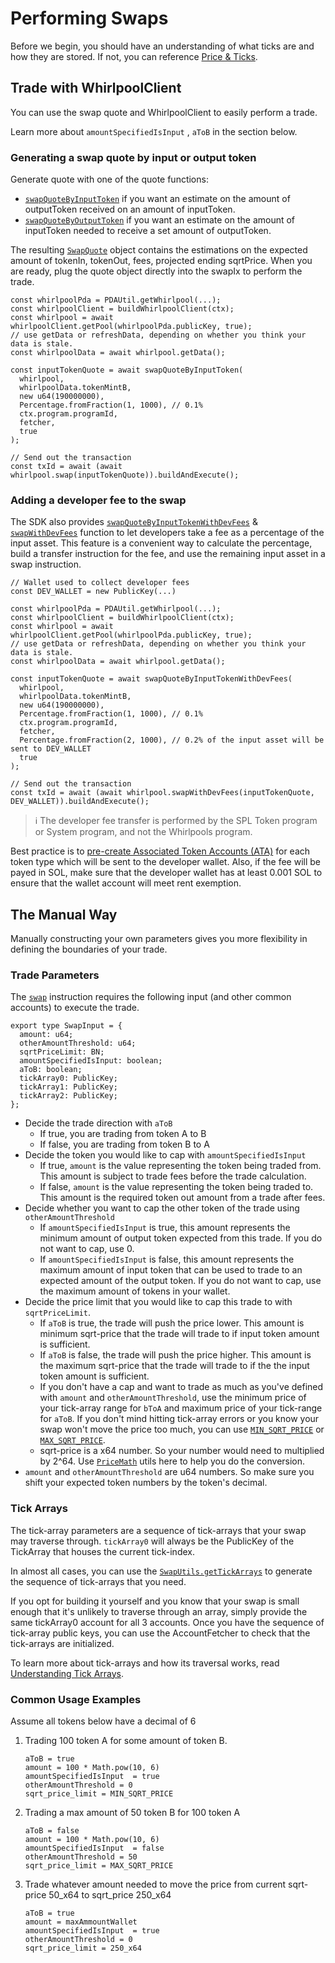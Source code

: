 # Performing Swaps

Before we begin, you should have an understanding of what ticks are and how they are stored. If not, you can reference [Price & Ticks](../02-Architecture%20Overview/02-Price%20&%20Ticks.md).

## Trade with WhirlpoolClient
You can use the swap quote and WhirlpoolClient to easily perform a trade. 

Learn more about `amountSpecifiedIsInput` , `aToB` in the section below.

### Generating a swap quote by input or output token
Generate quote with one of the quote functions:
- [`swapQuoteByInputToken`](https://orca-so.github.io/whirlpools/legacy/functions/swapQuoteByInputToken.html) if you want an estimate on the amount of outputToken received on an amount of inputToken.
- [`swapQuoteByOutputToken`](https://orca-so.github.io/whirlpools/legacy/functions/swapQuoteByInputToken.html) if you want an estimate on the amount of inputToken needed to receive a set amount of outputToken.

The resulting [`SwapQuote`](https://orca-so.github.io/whirlpools/legacy/types/SwapQuote.html) object contains the estimations on the expected amount of tokenIn, tokenOut, fees, projected ending sqrtPrice. When you are ready, plug the quote object directly into the swapIx to perform the trade.

```tsx
const whirlpoolPda = PDAUtil.getWhirlpool(...);
const whirlpoolClient = buildWhirlpoolClient(ctx);
const whirlpool = await whirlpoolClient.getPool(whirlpoolPda.publicKey, true);
// use getData or refreshData, depending on whether you think your data is stale.
const whirlpoolData = await whirlpool.getData(); 

const inputTokenQuote = await swapQuoteByInputToken(
  whirlpool,
  whirlpoolData.tokenMintB,
  new u64(190000000),
  Percentage.fromFraction(1, 1000), // 0.1%
  ctx.program.programId,
  fetcher,
  true
);

// Send out the transaction
const txId = await (await whirlpool.swap(inputTokenQuote)).buildAndExecute();
```

### Adding a developer fee to the swap
The SDK also provides [`swapQuoteByInputTokenWithDevFees`](https://orca-so.github.io/whirlpools/legacy/functions/swapQuoteByInputTokenWithDevFees.html) & [`swapWithDevFees`](https://orca-so.github.io/whirlpools/legacy/interfaces/Whirlpool.html#swapWithDevFees) function to let developers take a fee as a percentage of the input asset. This feature is a convenient way to calculate the percentage, build a transfer instruction for the fee, and use the remaining input asset in a swap instruction.

```tsx
// Wallet used to collect developer fees
const DEV_WALLET = new PublicKey(...)

const whirlpoolPda = PDAUtil.getWhirlpool(...);
const whirlpoolClient = buildWhirlpoolClient(ctx);
const whirlpool = await whirlpoolClient.getPool(whirlpoolPda.publicKey, true);
// use getData or refreshData, depending on whether you think your data is stale.
const whirlpoolData = await whirlpool.getData(); 

const inputTokenQuote = await swapQuoteByInputTokenWithDevFees(
  whirlpool,
  whirlpoolData.tokenMintB,
  new u64(190000000),
  Percentage.fromFraction(1, 1000), // 0.1%
  ctx.program.programId,
  fetcher,
  Percentage.fromFraction(2, 1000), // 0.2% of the input asset will be sent to DEV_WALLET
  true
);

// Send out the transaction
const txId = await (await whirlpool.swapWithDevFees(inputTokenQuote, DEV_WALLET)).buildAndExecute();
```

> ℹ️ The developer fee transfer is performed by the SPL Token program or System program, and not the Whirlpools program.

Best practice is to [pre-create Associated Token Accounts (ATA)](https://solanacookbook.com/references/token.html#how-to-create-a-token-account) for each token type which will be sent to the developer wallet. Also, if the fee will be payed in SOL, make sure that the developer wallet has at least 0.001 SOL to ensure that the wallet account will meet rent exemption.

## The Manual Way
Manually constructing your own parameters gives you more flexibility in defining the boundaries of your trade.

### Trade Parameters
The [`swap`](https://orca-so.github.io/whirlpools/legacy/interfaces/Whirlpool.html#swap) instruction requires the following input (and other common accounts) to execute the trade.

```tsx
export type SwapInput = {
  amount: u64;
  otherAmountThreshold: u64;
  sqrtPriceLimit: BN;
  amountSpecifiedIsInput: boolean;
  aToB: boolean;
  tickArray0: PublicKey;
  tickArray1: PublicKey;
  tickArray2: PublicKey;
};
```

- Decide the trade direction with `aToB`
    - If true, you are trading from token A to B
    - If false, you are trading from token B to A
- Decide the token you would like to cap with `amountSpecifiedIsInput`
    - If true, `amount` is the value representing the token being traded from. This amount is subject to trade fees before the trade calculation.
    - If false, `amount` is the value representing the token being traded to. This amount is the required token out amount from a trade after fees.
- Decide whether you want to cap the other token of the trade using `otherAmountThreshold`
    - If `amountSpecifiedIsInput` is true, this amount represents the minimum amount of output token expected from this trade. If you do not want to cap, use 0.
    - If `amountSpecifiedIsInput` is false, this amount represents the maximum amount of input token that can be used to trade to an expected amount of the output token. If you do not want to cap, use the maximum amount of tokens in your wallet.
- Decide the price limit that you would like to cap this trade to with `sqrtPriceLimit`.
    - If `aToB` is true, the trade will push the price lower. This amount is minimum sqrt-price that the trade will trade to if input token amount is sufficient.
    - If `aToB` is false, the trade will push the price higher. This amount is the maximum sqrt-price that the trade will trade to if the the input token amount is sufficient.
    - If you don't have a cap and want to trade as much as you've defined with `amount` and `otherAmountThreshold`, use the minimum price of your tick-array range for `bToA` and maximum price of your tick-range for `aToB`. If you don't mind hitting tick-array errors or you know your swap won't move the price too much, you can use [`MIN_SQRT_PRICE`](https://orca-so.github.io/whirlpools/legacy/variables/MIN_SQRT_PRICE.html) or [`MAX_SQRT_PRICE`](https://orca-so.github.io/whirlpools/legacy/variables/MAX_SQRT_PRICE.html).
    - sqrt-price is a x64 number. So your number would need to multiplied by 2^64. Use [`PriceMath`](https://orca-so.github.io/whirlpools/legacy/classes/PriceMath.html) utils here to help you do the conversion.
- `amount` and `otherAmountThreshold` are u64 numbers. So make sure you shift your expected token numbers by the token's decimal.

### Tick Arrays
The tick-array parameters are a sequence of tick-arrays that your swap may traverse through. `tickArray0` will always be the PublicKey of the TickArray that houses the current tick-index.

In almost all cases, you can use the [`SwapUtils.getTickArrays`](https://orca-so.github.io/whirlpools/legacy/classes/SwapUtils.html#getTickArrays) to generate the sequence of tick-arrays that you need.

If you opt for building it yourself and you know that your swap is small enough that it's unlikely to traverse through an array, simply provide the same tickArray0 account for all 3 accounts. Once you have the sequence of tick-array public keys, you can use the AccountFetcher to check that the tick-arrays are initialized.

To learn more about tick-arrays and how its traversal works, read [Understanding Tick Arrays](../02-Architecture%20Overview/03-Understanding%20Tick%20Arrays.md).

### Common Usage Examples
Assume all tokens below have a decimal of 6
1. Trading 100 token A for some amount of token B.
    ```tsx
    aToB = true
    amount = 100 * Math.pow(10, 6)
    amountSpecifiedIsInput  = true
    otherAmountThreshold = 0
    sqrt_price_limit = MIN_SQRT_PRICE
    ```
2. Trading a max amount of 50 token B for 100 token A
    ```tsx
    aToB = false
    amount = 100 * Math.pow(10, 6)
    amountSpecifiedIsInput  = false
    otherAmountThreshold = 50
    sqrt_price_limit = MAX_SQRT_PRICE
    ```
3. Trade whatever amount needed to move the price from current sqrt-price 50_x64 to sqrt_price 250_x64
    ```tsx
    aToB = true
    amount = maxAmmountWallet
    amountSpecifiedIsInput  = true
    otherAmountThreshold = 0
    sqrt_price_limit = 250_x64
    ```
